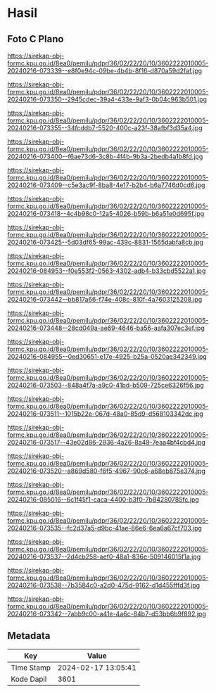 # Hasil

## Foto C Plano

https://sirekap-obj-formc.kpu.go.id/8ea0/pemilu/pdpr/36/02/22/20/10/3602222010005-20240216-073339--e8f0e94c-09be-4b4b-8f16-d870a59d2faf.jpg

https://sirekap-obj-formc.kpu.go.id/8ea0/pemilu/pdpr/36/02/22/20/10/3602222010005-20240216-073350--2945cdec-39a4-433e-9af3-0b04c963b501.jpg

https://sirekap-obj-formc.kpu.go.id/8ea0/pemilu/pdpr/36/02/22/20/10/3602222010005-20240216-073355--34fcddb7-5520-400c-a23f-38afbf3d35a4.jpg

https://sirekap-obj-formc.kpu.go.id/8ea0/pemilu/pdpr/36/02/22/20/10/3602222010005-20240216-073400--f6ae73d6-3c8b-4f4b-9b3a-2bedb4a1b8fd.jpg

https://sirekap-obj-formc.kpu.go.id/8ea0/pemilu/pdpr/36/02/22/20/10/3602222010005-20240216-073409--c5e3ac9f-8ba8-4e17-b2b4-b6a7746d0cd6.jpg

https://sirekap-obj-formc.kpu.go.id/8ea0/pemilu/pdpr/36/02/22/20/10/3602222010005-20240216-073418--4c4b98c0-12a5-4026-b59b-b6a51e0d695f.jpg

https://sirekap-obj-formc.kpu.go.id/8ea0/pemilu/pdpr/36/02/22/20/10/3602222010005-20240216-073425--5d03df65-99ac-439c-8831-1565dabfa8cb.jpg

https://sirekap-obj-formc.kpu.go.id/8ea0/pemilu/pdpr/36/02/22/20/10/3602222010005-20240216-084953--f0e553f2-0563-4302-adb4-b33cbd5522a1.jpg

https://sirekap-obj-formc.kpu.go.id/8ea0/pemilu/pdpr/36/02/22/20/10/3602222010005-20240216-073442--bb817a66-f74e-408c-810f-4a7603125208.jpg

https://sirekap-obj-formc.kpu.go.id/8ea0/pemilu/pdpr/36/02/22/20/10/3602222010005-20240216-073448--28cd049a-ae69-4646-ba56-aafa307ec3ef.jpg

https://sirekap-obj-formc.kpu.go.id/8ea0/pemilu/pdpr/36/02/22/20/10/3602222010005-20240216-084955--0ed30651-e17e-4925-b25a-0520ae342349.jpg

https://sirekap-obj-formc.kpu.go.id/8ea0/pemilu/pdpr/36/02/22/20/10/3602222010005-20240216-073503--848a4f7a-a9c0-41bd-b509-725ce6326f56.jpg

https://sirekap-obj-formc.kpu.go.id/8ea0/pemilu/pdpr/36/02/22/20/10/3602222010005-20240216-073511--1015b22e-067d-48a0-85d9-d568103342dc.jpg

https://sirekap-obj-formc.kpu.go.id/8ea0/pemilu/pdpr/36/02/22/20/10/3602222010005-20240216-073517--43e02d86-2936-4a26-8a49-7eaa4bf4cbd4.jpg

https://sirekap-obj-formc.kpu.go.id/8ea0/pemilu/pdpr/36/02/22/20/10/3602222010005-20240216-073520--a869d580-f6f5-4967-90c6-a68eb875e374.jpg

https://sirekap-obj-formc.kpu.go.id/8ea0/pemilu/pdpr/36/02/22/20/10/3602222010005-20240216-085016--6c1f45f1-caca-4400-b3f0-7b84280785fc.jpg

https://sirekap-obj-formc.kpu.go.id/8ea0/pemilu/pdpr/36/02/22/20/10/3602222010005-20240216-073535--fc2d37a5-d9bc-41ae-86e6-6ea6a67cf703.jpg

https://sirekap-obj-formc.kpu.go.id/8ea0/pemilu/pdpr/36/02/22/20/10/3602222010005-20240216-073537--2d4cb258-aef0-48a1-836e-509146015f1a.jpg

https://sirekap-obj-formc.kpu.go.id/8ea0/pemilu/pdpr/36/02/22/20/10/3602222010005-20240216-073538--7b3584c0-a2d0-475d-9162-d1d455fffd3f.jpg

https://sirekap-obj-formc.kpu.go.id/8ea0/pemilu/pdpr/36/02/22/20/10/3602222010005-20240216-073342--7abb9c00-a41e-4a6c-84b7-d53bb6b9f892.jpg


## Metadata

| Key        | Value               |
| ---------- | ------------------- |
| Time Stamp | 2024-02-17 13:05:41 |
| Kode Dapil | 3601                |



